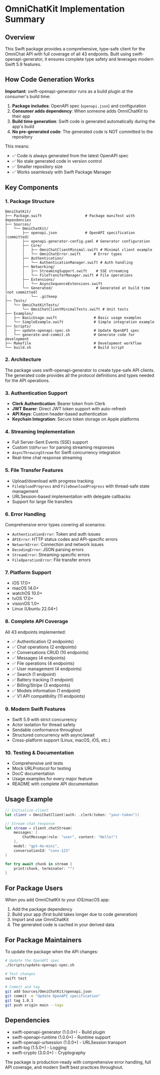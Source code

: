 # OmniChatKit Implementation Summary

## Overview

This Swift package provides a comprehensive, type-safe client for the OmniChat API with full coverage of all 43 endpoints. Built using swift-openapi-generator, it ensures complete type safety and leverages modern Swift 5.9 features.

## How Code Generation Works

**Important**: swift-openapi-generator runs as a build plugin at the consumer's build time:

1. **Package includes**: OpenAPI spec (`openapi.json`) and configuration
2. **Consumer adds dependency**: When someone adds OmniChatKit to their app
3. **Build time generation**: Swift code is generated automatically during the app's build
4. **No pre-generated code**: The generated code is NOT committed to the repository

This means:
- ✅ Code is always generated from the latest OpenAPI spec
- ✅ No stale generated code in version control
- ✅ Smaller repository size
- ✅ Works seamlessly with Swift Package Manager

## Key Components

### 1. **Package Structure**
```
OmniChatKit/
├── Package.swift                    # Package manifest with dependencies
├── Sources/
│   └── OmniChatKit/
│       ├── openapi.json             # OpenAPI specification (committed)
│       ├── openapi-generator-config.yaml # Generator configuration
│       ├── Core/
│       │   ├── OmniChatClientMinimal.swift # Minimal client example
│       │   └── OmniChatError.swift      # Error types
│       ├── Authentication/
│       │   └── AuthenticationManager.swift # Auth handling
│       ├── Networking/
│       │   ├── StreamingSupport.swift    # SSE streaming
│       │   └── FileTransferManager.swift # File operations
│       ├── Extensions/
│       │   └── AsyncSequenceExtensions.swift
│       └── Generated/                    # Generated at build time (not committed)
│           └── .gitkeep
├── Tests/
│   └── OmniChatKitTests/
│       └── OmniChatClientMinimalTests.swift # Unit tests
├── Examples/
│   ├── BasicUsage.swift                 # Basic usage examples
│   └── SimpleExample.swift              # Simple integration example
├── Scripts/
│   ├── update-openapi-spec.sh           # Update OpenAPI spec
│   └── generate-and-commit.sh           # Generate code for development
├── Makefile                             # Development workflow
└── build.sh                             # Build script
```

### 2. **Architecture**

The package uses swift-openapi-generator to create type-safe API clients. The generated code provides all the protocol definitions and types needed for the API operations.

### 3. **Authentication Support**

- **Clerk Authentication**: Bearer token from Clerk
- **JWT Bearer**: Direct JWT token support with auto-refresh
- **API Keys**: Custom header-based authentication
- **Keychain Integration**: Secure token storage on Apple platforms

### 4. **Streaming Implementation**

- Full Server-Sent Events (SSE) support
- Custom `SSEParser` for parsing streaming responses
- `AsyncThrowingStream` for Swift concurrency integration
- Real-time chat response streaming

### 5. **File Transfer Features**

- Upload/download with progress tracking
- `FileUploadProgress` and `FileDownloadProgress` with thread-safe state management
- URLSession-based implementation with delegate callbacks
- Support for large file transfers

### 6. **Error Handling**

Comprehensive error types covering all scenarios:
- `AuthenticationError`: Token and auth issues
- `APIError`: HTTP status codes and API-specific errors
- `NetworkError`: Connection and network issues
- `DecodingError`: JSON parsing errors
- `StreamError`: Streaming-specific errors
- `FileOperationError`: File transfer errors

### 7. **Platform Support**

- iOS 17.0+
- macOS 14.0+
- watchOS 10.0+
- tvOS 17.0+
- visionOS 1.0+
- Linux (Ubuntu 22.04+)

### 8. **Complete API Coverage**

All 43 endpoints implemented:
- ✅ Authentication (2 endpoints)
- ✅ Chat operations (2 endpoints)
- ✅ Conversations CRUD (10 endpoints)
- ✅ Messages (4 endpoints)
- ✅ File operations (4 endpoints)
- ✅ User management (4 endpoints)
- ✅ Search (1 endpoint)
- ✅ Battery tracking (1 endpoint)
- ✅ Billing/Stripe (3 endpoints)
- ✅ Models information (1 endpoint)
- ✅ V1 API compatibility (11 endpoints)

### 9. **Modern Swift Features**

- Swift 5.9 with strict concurrency
- Actor isolation for thread safety
- Sendable conformance throughout
- Structured concurrency with async/await
- Cross-platform support (Linux, macOS, iOS, etc.)

### 10. **Testing & Documentation**

- Comprehensive unit tests
- Mock URLProtocol for testing
- DocC documentation
- Usage examples for every major feature
- README with complete API documentation

## Usage Example

```swift
// Initialize client
let client = OmniChatClient(auth: .clerk(token: "your-token"))

// Stream chat response
let stream = client.chatStream(
    messages: [
        ChatMessage(role: "user", content: "Hello!")
    ],
    model: "gpt-4o-mini",
    conversationId: "conv-123"
)

for try await chunk in stream {
    print(chunk, terminator: "")
}
```

## For Package Users

When you add OmniChatKit to your iOS/macOS app:

1. Add the package dependency
2. Build your app (first build takes longer due to code generation)
3. Import and use OmniChatKit
4. The generated code is cached in your derived data

## For Package Maintainers

To update the package when the API changes:

```bash
# Update the OpenAPI spec
./Scripts/update-openapi-spec.sh

# Test changes
swift test

# Commit and tag
git add Sources/OmniChatKit/openapi.json
git commit -m "Update OpenAPI specification"
git tag 1.0.1
git push origin main --tags
```

## Dependencies

- swift-openapi-generator (1.0.0+) - Build plugin
- swift-openapi-runtime (1.0.0+) - Runtime support
- swift-openapi-urlsession (1.0.0+) - URLSession transport
- swift-log (1.5.0+) - Logging
- swift-crypto (3.0.0+) - Cryptography

The package is production-ready with comprehensive error handling, full API coverage, and modern Swift best practices throughout.